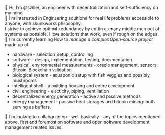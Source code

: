 👋 Hi, I’m @sziller, an engineer with decentralization and self-sufficiency on my mind  
👀 I’m interested in Engineering soultions for real life problems accessible to anyone, with skunkworks philosophy.  
I strive to achieve optimal-redundancy by cuttin as many middle men out of systems as possible. I love solutions that work, even if rough on the edges.  
🌱 I’m currently learning How to *manage a complex Open-source project* made up of
  * hardware - selection, setup, controlling
  * software - design, implementation, testing, documentation
  * physical, environmental measurements - oracle management, sensors, Bitcoin-Blockchain validation
  * biological system - aquaponic setup with fish veggies and possibly mushrooms
  * intelligent shell - a building housing and entire development
  * civil engineering - electicity, piping, ventillation
  * decentralized energy generation - active and passive methods
  * energy management - passive heat storages and bitcoin mining: both serving as buffers.

💞️ I’m looking to collaborate on - well basically - any of the topics mentioned above, first and foremost on software and open software development management related issues.
<!---
sziller/sziller is a ✨ special ✨ repository because its `README.md` (this file) appears on your GitHub profile.
You can click the Preview link to take a look at your changes.
--->
